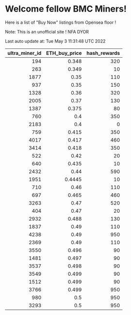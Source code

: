 # Welcome fellow BMC Miners!
Here is a list of "Buy Now" listings from Opensea floor !

Note: This is an unofficial site ! NFA DYOR


Last auto update at: Tue May  3 11:31:48 UTC 2022


|   ultra_miner_id |   ETH_buy_price |   hash_rewards |
|-----------------:|----------------:|---------------:|
|              194 |          0.348  |            320 |
|              263 |          0.349  |             10 |
|             1877 |          0.35   |            110 |
|              937 |          0.35   |            150 |
|             1328 |          0.36   |            320 |
|             2005 |          0.37   |            130 |
|             1387 |          0.375  |             80 |
|              760 |          0.4    |            350 |
|             2183 |          0.4    |              0 |
|              759 |          0.415  |            350 |
|             4017 |          0.417  |            460 |
|             3414 |          0.418  |            350 |
|              522 |          0.42   |             20 |
|              640 |          0.435  |             10 |
|             2432 |          0.44   |            590 |
|             1951 |          0.4445 |             10 |
|              710 |          0.46   |            110 |
|              697 |          0.465  |            460 |
|             3263 |          0.47   |            520 |
|              404 |          0.47   |             20 |
|             2932 |          0.488  |            130 |
|             1837 |          0.49   |            110 |
|             4238 |          0.49   |            950 |
|             2369 |          0.49   |            110 |
|             3550 |          0.496  |             90 |
|             1481 |          0.497  |             90 |
|             3537 |          0.498  |             90 |
|             3549 |          0.499  |             90 |
|             1512 |          0.499  |             90 |
|             3766 |          0.499  |            950 |
|              980 |          0.5    |            950 |
|             3293 |          0.5    |            950 |